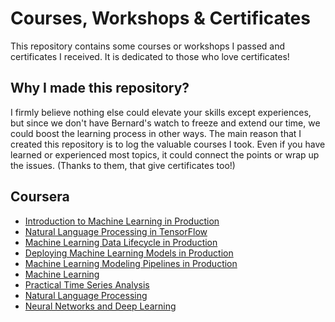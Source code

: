 # Courses, Workshops & Certificates


This repository contains some courses or workshops I passed and certificates I received. It is dedicated to those who love certificates!

## Why I made this repository?
I firmly believe nothing else could elevate your skills except experiences, but since we don't have Bernard's watch to freeze and extend our time, we could boost the learning process in other ways. The main reason that I created this repository is to log the valuable courses I took. Even if you have learned or experienced most topics, it could connect the points or wrap up the issues. (Thanks to them, that give certificates too!)

## Coursera
  - [Introduction to Machine Learning in Production](https://www.coursera.org/learn/introduction-to-machine-learning-in-production) <!--- [(Certificate)](https://coursera.org/share/7e37a1999f339f7e5b9fc50b770bb53b) --> 
  - [Natural Language Processing in TensorFlow](https://www.coursera.org/learn/natural-language-processing-tensorflow) <!--- [(Certificate)](https://coursera.org/share/45db370f867d5908674b32e3a836288e) --> 
  - [Machine Learning Data Lifecycle in Production](https://www.coursera.org/learn/machine-learning-data-lifecycle-in-production) <!--- [(Certificate)](https://coursera.org/share/) -->
  - [Deploying Machine Learning Models in Production](https://www.coursera.org/learn/deploying-machine-learning-models-in-production) <!--- [(Certificate)](https://coursera.org/share/) -->
  - [Machine Learning Modeling Pipelines in Production](https://www.coursera.org/learn/machine-learning-modeling-pipelines-in-production) <!--- [(Certificate)](https://coursera.org/share/) -->
  - [Machine Learning](https://www.coursera.org/learn/machine-learning-course/home/welcome) <!--- [(Certificate)](https://coursera.org/share/) -->
  - [Practical Time Series Analysis](https://www.coursera.org/learn/practical-time-series-analysis/home/welcome) <!--- [(Certificate)](https://coursera.org/share/) -->
  - [Natural Language Processing](https://www.coursera.org/learn/language-processing/home/welcome) <!--- [(Certificate)](https://coursera.org/share/) -->
  - [Neural Networks and Deep Learning](https://www.coursera.org/learn/neural-networks-deep-learning/home/welcome) <!--- [(Certificate)](https://coursera.org/share/) -->
  <!--- - []()  [(Certificate)](https://coursera.org/share/) -->
  